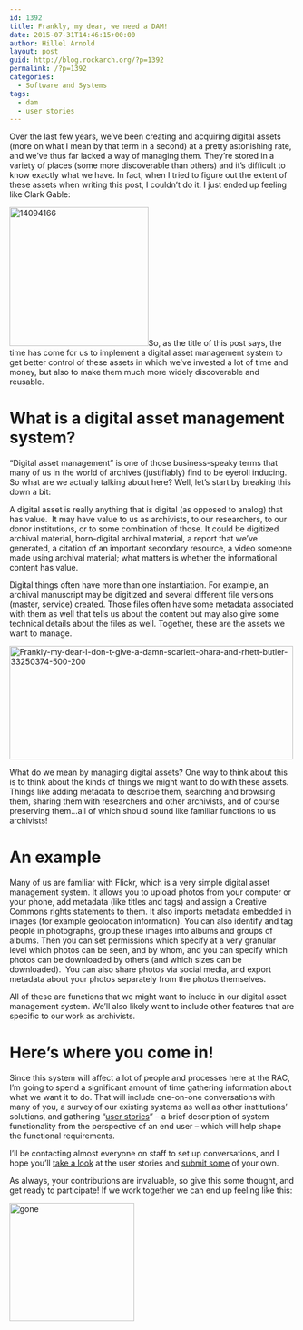 ```yaml
---
id: 1392
title: Frankly, my dear, we need a DAM!
date: 2015-07-31T14:46:15+00:00
author: Hillel Arnold
layout: post
guid: http://blog.rockarch.org/?p=1392
permalink: /?p=1392
categories:
  - Software and Systems
tags:
  - dam
  - user stories
---
```

Over the last few years, we’ve been creating and acquiring digital assets (more on what I mean by that term in a second) at a pretty astonishing rate, and we’ve thus far lacked a way of managing them. They’re stored in a variety of places (some more discoverable than others) and it’s difficult to know exactly what we have. In fact, when I tried to figure out the extent of these assets when writing this post, I couldn’t do it. I just ended up feeling like Clark Gable:<!--more-->

[<img class=" size-large wp-image-1395 aligncenter" src="http://blog.rockarch.org/wp-content/uploads/2015/07/14094166.gif" alt="14094166" width="245" height="245" />](http://blog.rockarch.org/wp-content/uploads/2015/07/14094166.gif)So, as the title of this post says, the time has come for us to implement a digital asset management system to get better control of these assets in which we’ve invested a lot of time and money, but also to make them much more widely discoverable and reusable.

# What is a digital asset management system?

“Digital asset management” is one of those business-speaky terms that many of us in the world of archives (justifiably) find to be eyeroll inducing. So what are we actually talking about here? Well, let’s start by breaking this down a bit:

A digital asset is really anything that is digital (as opposed to analog) that has value.  It may have value to us as archivists, to our researchers, to our donor institutions, or to some combination of those. It could be digitized archival material, born-digital archival material, a report that we’ve generated, a citation of an important secondary resource, a video someone made using archival material; what matters is whether the informational content has value.

Digital things often have more than one instantiation. For example, an archival manuscript may be digitized and several different file versions (master, service) created. Those files often have some metadata associated with them as well that tells us about the content but may also give some technical details about the files as well. Together, these are the assets we want to manage.

<img class=" size-large wp-image-1397 aligncenter" src="http://blog.rockarch.org/wp-content/uploads/2015/07/Frankly-my-dear-I-don-t-give-a-damn-scarlett-ohara-and-rhett-butler-33250374-500-200.gif" alt="Frankly-my-dear-I-don-t-give-a-damn-scarlett-ohara-and-rhett-butler-33250374-500-200" width="500" height="200" />

What do we mean by managing digital assets? One way to think about this is to think about the kinds of things we might want to do with these assets. Things like adding metadata to describe them, searching and browsing them, sharing them with researchers and other archivists, and of course preserving them…all of which should sound like familiar functions to us archivists!

# An example

Many of us are familiar with Flickr, which is a very simple digital asset management system. It allows you to upload photos from your computer or your phone, add metadata (like titles and tags) and assign a Creative Commons rights statements to them. It also imports metadata embedded in images (for example geolocation information). You can also identify and tag people in photographs, group these images into albums and groups of albums. Then you can set permissions which specify at a very granular level which photos can be seen, and by whom, and you can specify which photos can be downloaded by others (and which sizes can be downloaded).  You can also share photos via social media, and export metadata about your photos separately from the photos themselves.

All of these are functions that we might want to include in our digital asset management system. We’ll also likely want to include other features that are specific to our work as archivists.

# Here’s where you come in!

Since this system will affect a lot of people and processes here at the RAC, I’m going to spend a significant amount of time gathering information about what we want it to do. That will include one-on-one conversations with many of you, a survey of our existing systems as well as other institutions’ solutions, and gathering “<a href="https://help.rallydev.com/writing-great-user-story" target="_blank">user stories</a>” &#8211; a brief description of system functionality from the perspective of an end user &#8211; which will help shape the functional requirements.

I’ll be contacting almost everyone on staff to set up conversations, and I hope you’ll <a href="https://trello.com/b/Ou3OzOjR/rac-dam-user-stories" target="_blank">take a look</a> at the user stories and <a href="https://docs.google.com/forms/d/1klpLoX7jnlGheAbv5wYQVZCOuJoDgZ9p0-ASXso-uDY/viewform" target="_blank">submit some</a> of your own.

As always, your contributions are invaluable, so give this some thought, and get ready to participate! If we work together we can end up feeling like this:

<img class=" size-full wp-image-1394 aligncenter" src="http://blog.rockarch.org/wp-content/uploads/2015/07/gone.gif" alt="gone" width="220" height="208" />